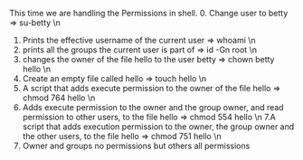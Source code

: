 This time we are handling the Permissions in shell.
0. Change user to betty => su-betty \n 
1. Prints the effective username of the current user  => whoami \n
2. prints all the groups the current user is part of => id -Gn root \n
3. changes the owner of the file hello to the user betty => chown betty hello \n
4. Create an empty file called hello => touch hello \n
5. A script that adds execute permission to the owner of the file hello => chmod 764 hello \n
6. Adds execute permission to the owner and the group owner, and read permission to other users, to the file hello => chmod 554 hello \n
7.A script that adds execution permission to the owner, the group owner and the other users, to the file hello => chmod 751 hello \n
8. Owner and groups no permissions but others all permissions